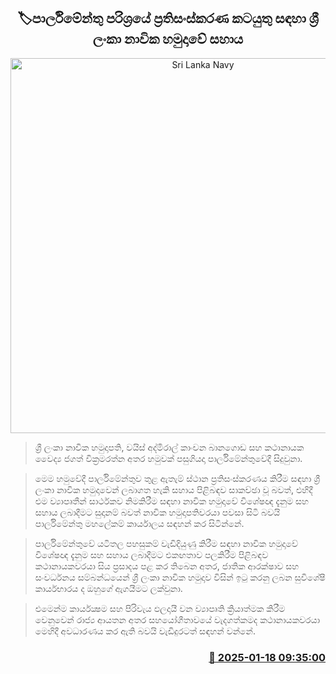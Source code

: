 <p align='center'><b><h2 align='center' title='Sri Lanka Navy's assistance in the renovation of the Parliament premises'>🏷පාර්ලිමේන්තු පරිශ්‍රයේ ප්‍රතිසංස්කරණ කටයුතු සඳහා ශ්‍රී ලංකා නාවික හමුදාවේ සහාය</h2></b></p>
<p align='center'><img src='https://helakuru.sgp1.cdn.digitaloceanspaces.com/esana/images/lib/navy-and-speaker.jpg' width='600' alt='Sri Lanka Navy's assistance in the renovation of the Parliament premises'></p>

> ශ්‍රී ලංකා නාවික හමුදාපති, වයිස් අද්මිරාල් කාංචන බානගොඩ සහ කථානායක වෛද්‍ය ජගත් වික්‍රමරත්න අතර හමුවක් පසුගියදා පාර්ලිමේන්තුවේදී සිදුවුනා.

> මෙම හමුවේදී පාර්ලිමේන්තුව තුළ ඇතැම් ස්ථාන ප්‍රතිසංස්කරණය කිරීම සඳහා ශ්‍රී ලංකා නාවික හමුදාවෙන් ලබාගත හැකි සහාය පිළිබඳව සාකච්ඡා වූ බවත්, එහිදී එම ව්‍යාපෘතීන් සාර්ථකව නිමකිරීම සඳහා නාවික හමුදාවේ විශේෂඥ දැනුම සහ සහාය ලබාදීමට සුදානම් බවත් නාවික හමුදාපතිවරයා පවසා සිටි බවයි පාර්ලිමේන්තු මහලේකම් කාර්යාලය සඳහන් කර සිටින්නේ.

> පාර්ලිමේන්තුවේ යටිතල පහසුකම් වැඩිදියුණු කිරීම සඳහා නාවික හමුදාවේ විශේෂඥ දැනුම සහ සහාය ලබාදීමට එකඟතාව පලකිරී​ම පිළිබඳව කථානායකවරයා සිය ප්‍රසාදය පළ කර තිබෙන අතර, ජාතික ආරක්ෂාව සහ සංවර්ධනය සම්බන්ධයෙන් ශ්‍රී ලංකා නාවික හමුදාව විසින් ඉටු කරනු ලබන සුවිශේෂී කාර්යභාරය ද ඔහුගේ ඇගයීමට ලක්වුනා.

> එමෙන්ම කාර්යක්‍ෂම සහ පිරිවැය ඵලදායී වන ව්‍යාපෘති ක්‍රියාත්මක කිරීම වෙනුවෙන් රාජ්‍ය ආයතන අතර සහයෝගීතාවයේ වැදගත්කමද කථානායකවරයා මෙහිදී අවධාරණය කර ඇති බවයි වැඩිදුරටත් සඳහන් වන්නේ.



<h3 align='right'><a href='https://www.helakuru.lk/esana/p/106671/'>📅 2025-01-18 09:35:00</a></h3>
